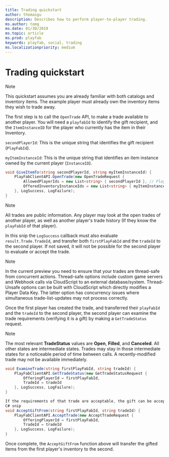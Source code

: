 ```yaml
---
title: Trading quickstart
author: thomasgu
description: Describes how to perform player-to-player trading.
ms.author: tomg
ms.date: 01/30/2019
ms.topic: article
ms.prod: playfab
keywords: playfab, social, trading
ms.localizationpriority: medium
---
```


# Trading quickstart

> [!NOTE]
> This quickstart assumes you are already familiar with both catalogs and inventory items. The example player must already own the inventory items they wish to trade away.

The first step is to call the `OpenTrade` API, to make a trade available to another player. You will need a `playfabId` to identify the gift recipient, and the `ItemInstanceID` for the player who currently has the item in their Inventory.
  
`secondPlayerId`: This is the unique string that identifies the gift recipient (`PlayFabId`).

`myItemInstanceId`: This is the unique string that identifies an item instance owned by the current player (`InstanceID`).

```csharp
void GiveItemTo(string secondPlayerId, string myItemInstanceId) {
    PlayFabClientAPI.OpenTrade(new OpenTradeRequest {
        AllowedPlayerIds = new List<string> { secondPlayerId }, // PlayFab ID for the friend who will receive your gift
        OfferedInventoryInstanceIds = new List<string> { myItemInstanceId } // The item instanceId fetched from GetUserInventory()
    }, LogSuccess, LogFailure);
}
```

> [!NOTE]
> All trades are public information. Any player may look at the open trades of another player, as well as another player's trade history (If they know the `playFabId` of that player).

In this snip the `LogSuccess` callback must also evaluate `result.Trade.TradeId`, and transfer both `firstPlayFabId` and the `tradeId` to the second player. If not saved, it will not be possible for the second player to evaluate or accept the trade.
  
> [!NOTE]
> In the current preview you need to ensure that your trades are thread-safe from concurrent actions. Thread-safe options include custom game servers and Webhook calls via CloudScript to an external database/system. Thread-Unsafe options can be built with CloudScript which directly modifies a Player Data Key. The latter option has concurrency issues where simultaneous trade-list-updates may not process correctly.

Once the first player has created the trade, and transferred their `playFabId` and the `tradeId` to the second player, the second player can examine the trade requirements (verifying it is a gift) by making a `GetTradeStatus` request.

> [!NOTE]
> The most relevant **TradeStatus** values are **Open**, **Filled**, and **Canceled**. All other states are intermediate states. Trades may stay in those intermediate states for a noticeable period of time between calls. A recently-modified trade may not be available immediately.

```csharp
void ExamineTrade(string firstPlayFabId, string tradeId) {
    PlayFabClientAPI.GetTradeStatus(new GetTradeStatusRequest {
        OfferingPlayerId = firstPlayFabId,
        TradeId = tradeId
    }, LogSuccess, LogFailure);
}

If the requirements of that trade are acceptable, the gift can be accepted using AcceptTrade
C# snip
void AcceptGiftFrom(string firstPlayFabId, string tradeId) {
    PlayFabClientAPI.AcceptTrade(new AcceptTradeRequest {
        OfferingPlayerId = firstPlayFabId,
        TradeId = tradeId
    }, LogSuccess, LogFailure);
}
```

Once complete, the `AcceptGiftFrom` function above will transfer the gifted items from the first player's inventory to the second.
